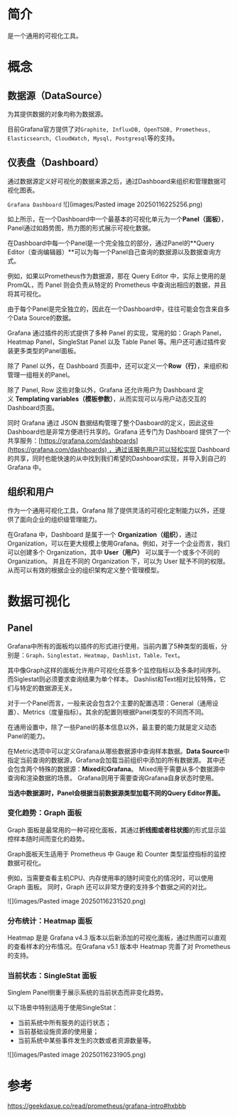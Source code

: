 
# 简介
是一个通用的可视化工具。
# 概念

## 数据源（DataSource）

为其提供数据的对象均称为数据源。

目前Grafana官方提供了对`Graphite, InfluxDB, OpenTSDB, Prometheus, Elasticsearch, CloudWatch, Mysql, Postgresql`等的支持。

## 仪表盘（Dashboard）
通过数据源定义好可视化的数据来源之后，通过Dashboard来组织和管理数据可视化图表。

`Grafana Dashboard`
![](images/Pasted image 20250116225256.png)


如上所示，在一个Dashboard中一个最基本的可视化单元为一个**Panel（面板）**，Panel通过如趋势图，热力图的形式展示可视化数据。 

在Dashboard中每一个Panel是一个完全独立的部分，通过Panel的**Query Editor（查询编辑器）**可以为每一个Panel自己查询的数据源以及数据查询方式。

例如，如果以Prometheus作为数据源，那在 Query Editor 中，实际上使用的是 PromQL，而 Panel 则会负责从特定的 Prometheus 中查询出相应的数据，并且将其可视化。

由于每个Panel是完全独立的，因此在一个Dashboard中，往往可能会包含来自多个Data Source的数据。

Grafana 通过插件的形式提供了多种 Panel 的实现，常用的如：Graph Panel，Heatmap Panel，SingleStat Panel 以及 Table Panel 等。用户还可通过插件安装更多类型的Panel面板。

除了 Panel 以外，在 Dashboard 页面中，还可以定义一个**Row（行）**，来组织和管理一组相关的Panel。

除了 Panel, Row 这些对象以外，Grafana 还允许用户为 Dashboard 定义 **Templating variables（模板参数）**，从而实现可以与用户动态交互的Dashboard页面。

同时 Grafana 通过 JSON 数据结构管理了整个Dasboard的定义，因此这些Dashboard也是非常方便进行共享的。Grafana 还专门为 Dashboard 提供了一个共享服务：[https://grafana.com/dashboards](https://grafana.com/dashboards) ，通过该服务用户可以轻松实现 Dashboard 的共享，同时也能快速的从中找到我们希望的Dashboard实现，并导入到自己的 Grafana 中。

## 组织和用户

作为一个通用可视化工具，Grafana 除了提供灵活的可视化定制能力以外，还提供了面向企业的组织级管理能力。

在Grafana 中，Dashboard 是属于一个 **Organization（组织）**，通过 Organization，可以在更大规模上使用Grafana。例如，对于一个企业而言，我们可以创建多个 Organization，其中 **User（用户）** 可以属于一个或多个不同的 Organization。 并且在不同的 Organization 下，可以为 User 赋予不同的权限。 从而可以有效的根据企业的组织架构定义整个管理模型。


# 数据可视化

## Panel

Grafana中所有的面板均以插件的形式进行使用，当前内置了5种类型的面板，分别是：`Graph，Singlestat，Heatmap, Dashlist，Table，Text`。

其中像Graph这样的面板允许用户可视化任意多个监控指标以及多条时间序列。
而Siglestat则必须要求查询结果为单个样本。
Dashlist和Text相对比较特殊，它们与特定的数据源无关。

对于一个Panel而言，一般来说会包含2个主要的配置选项：General（通用设置）、Metrics（度量指标）。其余的配置则根据Panel类型的不同而不同。

在通用设置中，除了一些Panel的基本信息以外，最主要的能力就是定义动态Panel的能力。

在Metric选项中可以定义Grafana从哪些数据源中查询样本数据。**Data Source**中指定当前查询的数据源，Grafana会加载当前组织中添加的所有数据源。
其中还会包含两个特殊的数据源：**Mixed**和**Grafana**。 
Mixed用于需要从多个数据源中查询和渲染数据的场景。
Grafana则用于需要查询Grafana自身状态时使用。

**当选中数据源时，Panel会根据当前数据源类型加载不同的Query Editor界面。**

### 变化趋势：Graph 面板

Graph 面板是最常用的一种可视化面板，其通过**折线图或者柱状图**的形式显示监控样本随时间而变化的趋势。

Graph面板天生适用于 Prometheus 中 Gauge 和 Counter 类型监控指标的监控数据可视化。

例如，当需要查看主机CPU、内存使用率的随时间变化的情况时，可以使用 Graph 面板。
同时，Graph 还可以非常方便的支持多个数据之间的对比。

![](images/Pasted image 20250116231520.png)

### 分布统计：Heatmap 面板

Heatmap 是是 Grafana v4.3 版本以后新添加的可视化面板，通过热图可以直观的查看样本的分布情况。在Grafana v5.1 版本中 Heatmap 完善了对 Prometheus 的支持。

### 当前状态：SingleStat 面板
Singlem Panel侧重于展示系统的当前状态而非变化趋势。

以下场景中特别适用于使用SingleStat：
- 当前系统中所有服务的运行状态；
- 当前基础设施资源的使用量；
- 当前系统中某些事件发生的次数或者资源数量等。

![](images/Pasted image 20250116231905.png)



# 参考

https://geekdaxue.co/read/prometheus/grafana-intro#hxbbb

